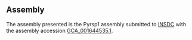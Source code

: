 

Assembly
--------

The assembly presented is the Pyrsp1 assembly submitted to
[INSDC](http://www.insdc.org) with the assembly accession
[GCA\_001644535.1](http://www.ebi.ac.uk/ena/data/view/GCA_001644535.1).
